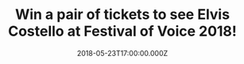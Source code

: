 ---
campaign-uuid: "c-514fe24a-5a53-415a-b7fe-6344348addc6"
type: "Preview"
category: "Tickets"
date: "2018-05-23T17:00:00.000Z"
end-date: "2018-06-08T23:59:00.000Z"
disable-form: false
is_promoted: false
has_entry_page: true
title: "Win a pair of tickets to see Elvis Costello at Festival of Voice 2018!"
competition-description: "<p>Get ready because NME AAA is giving away a pair of tickets\
  \ for one lucky winner and one guest to see perform live the talented Elvis Costello\
  \ at Festival of Voice 2018 which will take place at Wales Millennium Centre in\
  \ Cardiff on Sunday 17th of June!</p>\r\n<p>If this sounds like the best plan for\
  \ the weekend, click on the link below for a chance to win!</p>"
hero-header: "Win a pair of tickets to see Elvis Costello at Festival of Voice 2018!"
terms-confirmation: "N/A"
banner-img: "https://assets.expresslyapp.com/asset-591ae2cb-4be5-4fd0-bd6d-3008d65a4b88.jpg"
logo-left-href: "http://festivalofvoice.wales"
logo-left-image: "https://assets.expresslyapp.com/asset-98c823ca-1261-40db-9044-2a86babd9347.jpg"
logo-left-title: "Festival of Voice"
bg-image-hero: "https://assets.expresslyapp.com/asset-853b7654-622f-41a3-8f63-2e61641c32bc.jpg"
bg-image-first: "https://assets.expresslyapp.com/asset-625d13b4-b661-4f45-959b-42b18009cd14.jpg"
bg-image-second: "https://assets.expresslyapp.com/asset-383cbed0-87d8-45b4-ab7c-7de064ab4713.jpg"
bg-image-third: "https://assets.expresslyapp.com/asset-62a667d7-df11-4d53-b834-2e8a4d6bc536.jpg"
section1-content: "<p>Festival of Voice 2018 is packed with great music artists to\
  \ celebrate culture and the voice!</p>\r\n<p>Patti Smith, Elvis Costello, Angélique\
  \ Kidjo, a brand new collaboration between Laura Marling and musician and producer\
  \ Mike Lindsay of Tunng – LUMP – and many more will  join the line-up of headline\
  \ music artists performing at Wales Millennium Centre.</p>"
section2-content: "<p>Festival of Voice\_is thrilled\_to welcome\_Elvis\_Costello\
  \ for a\_fabulous finale\_to close\_this magnificent event!</p>\r\n<p>Two Ivor\_\
  Novello Awards for\_songwriting, a\_BAFTA for Alan Bleasdale’s television drama\
  \ series G.B.H, a Grammy for\_I Still Have That Other Girl, best known for the\_\
  songs,\_Alison,\_Pump It Up,\_Everyday\_I Write\_The\_Book,\_and his rendition of\
  \ the\_Nick Lowe\_song are some of his numerous honours!</p>"
section3-content: "<p>Want to come along with us? Competition closes on Friday 8th\
  \ of June at 23:59 so complete the form below for a chance to win a pair of tickets\
  \ and you could be singing along with Elvis Costello at Wales Millennium Centre\
  \ in Cardiff on Sunday 17th of June!</p>\r\n<p>Good luck!</p>"
entry-title: "Win a pair of tickets to see Elvis Costello at Festival of Voice 2018!"
entry-content: "<p>Complete the form below before June 8th at 23:59 to be in with\
  \ a chance to rock out with Elvis Costello at Festival of Voice 2018! at Wales Millennium\
  \ Centre.</p>"
has-winner: false
prize-description: "A pair of tickets to see Elvis Costello at Festival of Voice 2018\
  \ at Wales Millennium Centre on the 17th of June."
prize-restrictions: "Winner is responsible for any transport costs to/from the event."
---